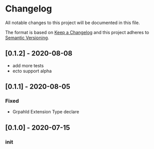 # Changelog

All notable changes to this project will be documented in this file.

The format is based on [Keep a Changelog](http://keepachangelog.com/en/1.0.0/)
and this project adheres to [Semantic Versioning](http://semver.org/spec/v2.0.0.html).

## [0.1.2] - 2020-08-08
- add more tests
- ecto support alpha

## [0.1.1] - 2020-08-05

### Fixed
- GrpahId Extension Type declare

## [0.1.0] - 2020-07-15

### init
